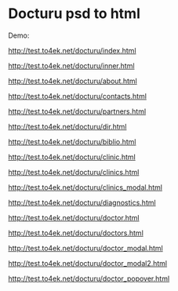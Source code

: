 Docturu  psd to html
=======
Demo:

http://test.to4ek.net/docturu/index.html

http://test.to4ek.net/docturu/inner.html

http://test.to4ek.net/docturu/about.html

http://test.to4ek.net/docturu/contacts.html

http://test.to4ek.net/docturu/partners.html

http://test.to4ek.net/docturu/dir.html

http://test.to4ek.net/docturu/biblio.html

http://test.to4ek.net/docturu/clinic.html

http://test.to4ek.net/docturu/clinics.html

http://test.to4ek.net/docturu/clinics_modal.html

http://test.to4ek.net/docturu/diagnostics.html

http://test.to4ek.net/docturu/doctor.html

http://test.to4ek.net/docturu/doctors.html

http://test.to4ek.net/docturu/doctor_modal.html

http://test.to4ek.net/docturu/doctor_modal2.html

http://test.to4ek.net/docturu/doctor_popover.html
